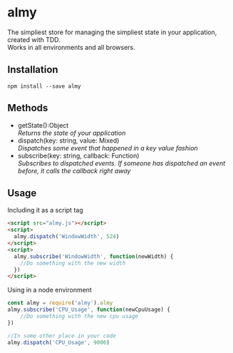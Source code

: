 # almy
The simpliest store for managing the simpliest state in your application, created with TDD.    
Works in all environments and all browsers.

## Installation
```
npm install --save almy
```


## Methods
- getState():Object    
_Returns the state of your application_
- dispatch(key: string, value: Mixed)    
_Dispatches some event that happened in a key value fashion_
- subscribe(key: string, callback: Function)   
_Subscribes to dispatched events. If someone has dispatched an event before, it calls the callback right away_

## Usage

Including it as a script tag    
```html
<script src="almy.js"></script>
<script>
  almy.dispatch('WindowWidth', 524)
</script>
<script>
  almy.subscribe('WindowWidth', function(newWidth) {
    //Do something with the new width
  })
</script>
```

Using in a node environment
```javascript
const almy = require('almy').almy
almy.subscribe('CPU_Usage', function(newCpuUsage) {
    //Do something with the new cpu usage
})

//In some other place in your code
almy.dispatch('CPU_Usage', 9000)
```



